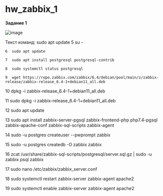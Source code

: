 # hw_zabbix_1

**Задание 1**

![image](https://user-images.githubusercontent.com/125235217/236620837-2245b7e6-0ceb-4804-abaf-9d67a59ab22b.png)


Текст команд:
sudo apt update
    5  su -
    
    6  sudo apt update
    
    7  sudo apt install postgresql postgresql-contrib
    
    8  sudo systemctl status postgresql
    
    9  wget https://repo.zabbix.com/zabbix/6.4/debian/pool/main/z/zabbix-release/zabbix-release_6.4-1+debian11_all.deb
   
   10  dpkg -i zabbix-release_6.4-1+debian11_all.deb
   
   11  sudo dpkg -i zabbix-release_6.4-1+debian11_all.deb
   
   12  sudo apt update
   
   13  sudo apt install zabbix-server-pgsql zabbix-frontend-php php7.4-pgsql zabbix-apache-conf zabbix-sql-scripts zabbix-agent
   
   14  sudo -u postgres createuser --pwprompt zabbix
   
   15  sudo -u postgres createdb -O zabbix zabbix
   
   16  zcat /usr/share/zabbix-sql-scripts/postgresql/server.sql.gz | sudo -u zabbix psql zabbix
   
   17  sudo nano /etc/zabbix/zabbix_server.conf
   
   18  sudo systemctl restart zabbix-server zabbix-agent apache2
   
   19  sudo systemctl enable zabbix-server zabbix-agent apache2
